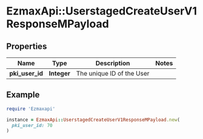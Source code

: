 # EzmaxApi::UserstagedCreateUserV1ResponseMPayload

## Properties

| Name | Type | Description | Notes |
| ---- | ---- | ----------- | ----- |
| **pki_user_id** | **Integer** | The unique ID of the User |  |

## Example

```ruby
require 'Ezmaxapi'

instance = EzmaxApi::UserstagedCreateUserV1ResponseMPayload.new(
  pki_user_id: 70
)
```

